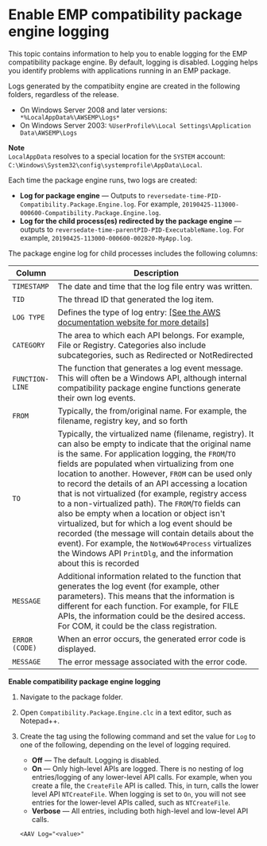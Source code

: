 # Enable EMP compatibility package engine logging<a name="emp-logging"></a>

This topic contains information to help you to enable logging for the EMP compatibility package engine\. By default, logging is disabled\. Logging helps you identify problems with applications running in an EMP package\. 

Logs generated by the compatibiity engine are created in the following folders, regardless of the release\.
+ On Windows Server 2008 and later versions: ` *%LocalAppData%\AWSEMP\Logs*`
+ On Windows Server 2003: `%UserProfile%\Local Settings\Application Data\AWSEMP\Logs`

**Note**  
`LocalAppData` resolves to a special location for the `SYSTEM` account: `C:\Windows\System32\config\systemprofile\AppData\Local`\.

Each time the package engine runs, two logs are created:
+ **Log for package engine** — Outputs to `reversedate-time-PID-Compatibility.Package.Engine.log`\. For example, `20190425-113000-000600-Compatibility.Package.Engine.log`\.
+ **Log for the child process\(es\) redirected by the package engine** — outputs to `reversedate-time-parentPID-PID-ExecutableName.log`\. For example, `20190425-113000-000600-002820-MyApp.log`\.

The package engine log for child processes includes the following columns:


| Column | Description | 
| --- | --- | 
|  `TIMESTAMP`  | The date and time that the log file entry was written\. | 
|  `TID`  | The thread ID that generated the log item\. | 
|  `LOG TYPE`  | Defines the type of log entry: [\[See the AWS documentation website for more details\]](http://docs.aws.amazon.com/emp/latest/userguide/emp-logging.html) | 
|  `CATEGORY`  | The area to which each API belongs\. For example, File or Registry\. Categories also include subcategories, such as Redirected or NotRedirected | 
|  `FUNCTION-LINE`  | The function that generates a log event message\. This will often be a Windows API, although internal compatibility package engine functions generate their own log events\. | 
|  `FROM`  | Typically, the from/original name\. For example, the filename, registry key, and so forth | 
|  `TO`  | Typically, the virtualized name \(filename, registry\)\. It can also be empty to indicate that the original name is the same\.  For application logging, the `FROM`/`TO` fields are populated when virtualizing from one location to another\. However, `FROM` can be used only to record the details of an API accessing a location that is not virtualized \(for example, registry access to a non\-virtualized path\)\. The `FROM`/`TO` fields can also be empty when a location or object isn't virtualized, but for which a log event should be recorded \(the message will contain details about the event\)\. For example, the `NotWow64Process` virtualizes the Windows API `PrintDlg`, and the information about this is recorded  | 
|  `MESSAGE`  | Additional information related to the function that generates the log event \(for example, other parameters\)\. This means that the information is different for each function\. For example, for FILE APIs, the information could be the desired access\. For COM, it could be the class registration\. | 
|  `ERROR (CODE)`  | When an error occurs, the generated error code is displayed\. | 
|  `MESSAGE`  | The error message associated with the error code\. | 

**Enable compatibility package engine logging**

1. Navigate to the package folder\.

1. Open `Compatibility.Package.Engine.clc` in a text editor, such as Notepad\+\+\.

1. Create the tag using the following command and set the value for `Log` to one of the following, depending on the level of logging required\.
   + **Off** — The default\. Logging is disabled\.
   + **On** — Only high\-level APIs are logged\. There is no nesting of log entries/logging of any lower\-level API calls\. For example, when you create a file, the `CreateFile` API is called\. This, in turn, calls the lower level API `NTCreateFile`\. When logging is set to `On`, you will not see entries for the lower\-level APIs called, such as `NTCreateFile`\.
   + **Verbose** — All entries, including both high\-level and low\-level API calls\.

   ```
   <AAV Log="<value>"
   ```

